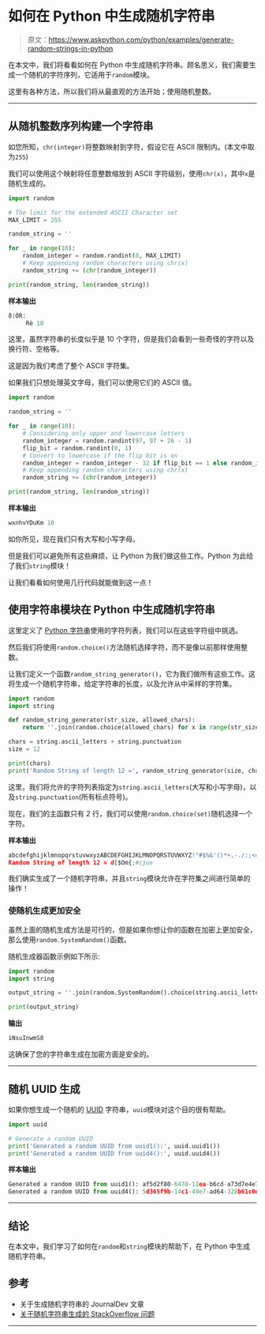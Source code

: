 # 如何在 Python 中生成随机字符串

> 原文：<https://www.askpython.com/python/examples/generate-random-strings-in-python>

在本文中，我们将看看如何在 Python 中生成随机字符串。顾名思义，我们需要生成一个随机的字符序列，它适用于`random`模块。

这里有各种方法，所以我们将从最直观的方法开始；使用随机整数。

* * *

## 从随机整数序列构建一个字符串

如您所知，`chr(integer)`将整数映射到字符，假设它在 ASCII 限制内。(本文中取为`255`)

我们可以使用这个映射将任意整数缩放到 ASCII 字符级别，使用`chr(x)`，其中`x`是随机生成的。

```py
import random

# The limit for the extended ASCII Character set
MAX_LIMIT = 255

random_string = ''

for _ in range(10):
    random_integer = random.randint(0, MAX_LIMIT)
    # Keep appending random characters using chr(x)
    random_string += (chr(random_integer))

print(random_string, len(random_string))

```

**样本输出**

```py
ð|ÒR:
     Rè 10

```

这里，虽然字符串的长度似乎是 10 个字符，但是我们会看到一些奇怪的字符以及换行符、空格等。

这是因为我们考虑了整个 ASCII 字符集。

如果我们只想处理英文字母，我们可以使用它们的 ASCII 值。

```py
import random

random_string = ''

for _ in range(10):
    # Considering only upper and lowercase letters
    random_integer = random.randint(97, 97 + 26 - 1)
    flip_bit = random.randint(0, 1)
    # Convert to lowercase if the flip bit is on
    random_integer = random_integer - 32 if flip_bit == 1 else random_integer
    # Keep appending random characters using chr(x)
    random_string += (chr(random_integer))

print(random_string, len(random_string))

```

**样本输出**

```py
wxnhvYDuKm 10

```

如你所见，现在我们只有大写和小写字母。

但是我们可以避免所有这些麻烦，让 Python 为我们做这些工作。Python 为此给了我们`string`模块！

让我们看看如何使用几行代码就能做到这一点！

## 使用字符串模块在 Python 中生成随机字符串

这里定义了 [Python 字符串](https://www.askpython.com/python/string/python-string-functions)使用的字符列表，我们可以在这些字符组中挑选。

然后我们将使用`random.choice()`方法随机选择字符，而不是像以前那样使用整数。

让我们定义一个函数`random_string_generator()`，它为我们做所有这些工作。这将生成一个随机字符串，给定字符串的长度，以及允许从中采样的字符集。

```py
import random
import string

def random_string_generator(str_size, allowed_chars):
    return ''.join(random.choice(allowed_chars) for x in range(str_size))

chars = string.ascii_letters + string.punctuation
size = 12

print(chars)
print('Random String of length 12 =', random_string_generator(size, chars))

```

这里，我们将允许的字符列表指定为`string.ascii_letters`(大写和小写字母)，以及`string.punctuation`(所有标点符号)。

现在，我们的主函数只有 2 行，我们可以使用`random.choice(set)`随机选择一个字符。

**样本输出**

```py
abcdefghijklmnopqrstuvwxyzABCDEFGHIJKLMNOPQRSTUVWXYZ!"#$%&'()*+,-./:;<=>[email protected][\]^_`{|}~
Random String of length 12 = d[$Om{;#cjue

```

我们确实生成了一个随机字符串，并且`string`模块允许在字符集之间进行简单的操作！

### 使随机生成更加安全

虽然上面的随机生成方法是可行的，但是如果你想让你的函数在加密上更加安全，那么使用`random.SystemRandom()`函数。

随机生成器函数示例如下所示:

```py
import random
import string

output_string = ''.join(random.SystemRandom().choice(string.ascii_letters + string.digits) for _ in range(10))

print(output_string)

```

**输出**

```py
iNsuInwmS8

```

这确保了您的字符串生成在加密方面是安全的。

* * *

## 随机 UUID 生成

如果你想生成一个随机的 [UUID](https://en.wikipedia.org/wiki/Universally_unique_identifier) 字符串，`uuid`模块对这个目的很有帮助。

```py
import uuid

# Generate a random UUID
print('Generated a random UUID from uuid1():', uuid.uuid1())
print('Generated a random UUID from uuid4():', uuid.uuid4())

```

**样本输出**

```py
Generated a random UUID from uuid1(): af5d2f80-6470-11ea-b6cd-a73d7e4e7bfe
Generated a random UUID from uuid4(): 5d365f9b-14c1-49e7-ad64-328b61c0d8a7

```

* * *

## 结论

在本文中，我们学习了如何在`random`和`string`模块的帮助下，在 Python 中生成随机字符串。

## 参考

*   关于生成随机字符串的 JournalDev 文章
*   [关于随机字符串生成的 StackOverflow 问题](https://stackoverflow.com/questions/2257441/random-string-generation-with-upper-case-letters-and-digits)

* * *
